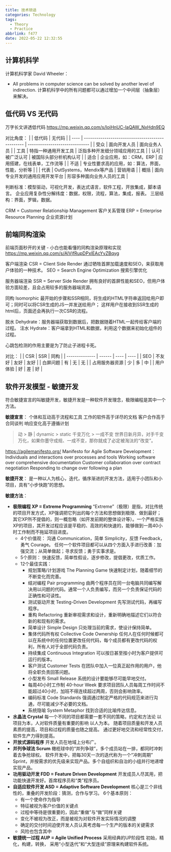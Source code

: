```yaml
---
title: 技术琐话
categories: Technology
tags:
  - Theory
  - Practice
abbrlink: f477
date: 2022-05-22 12:32:55
---
```


## 计算机科学

计算机科学家 David Wheeler：
- All problems in computer science can be solved by another level of indirection.
  计算机科学中的所有问题都可以通过增加一个中间层（抽象层）来解决。

## 低代码 VS 无代码

万字长文讲透低代码  https://mp.weixin.qq.com/s/loiHnUC-laQAW_NxHdn9EQ

对比角度：
|      | 低代码                                           | 无代码                         |
| ---- | ------------------------------------------------ | ------------------------------ |
| 受众 | 面向开发人员                                     | 面向业务人员                   |
| 工具 | 特指一种通用开发工具                             | 泛指多种开发细分领域应用的工具 |
| 认可 | 被广泛认可                                       | 被国际头部分析机构认可         |
| 适合 | 企业应用，如：CRM，ERP                           | 应用搭建，在线表单，工作流等   |
| 不适 | 专业性要求高的应用，如：算法，界面，性能，分析等 |                                |
| 代表 | OutSystems，Mendix等产品                         | 营销用语                       |
| 概括 | 面向专业开发的通用应用开发平台                   | 形容多种面向业务人员的工具     |

判断标准：模型驱动，可视化开发，表达式语言，软件工程，开放集成，脚本语言。
企业应用复杂性分解纬度：数据，权限，流程，算法，集成，报表。
三层结构：界面，罗辑，数据。

CRM = Customer Relationship Management 客户关系管理
ERP = Enterprise Resource Planning 企业资源计划

## 前端同构渲染

前端页面秒开的关键 - 小白也能看懂的同构渲染原理和实现  https://mp.weixin.qq.com/s/AlVjfRupDPxlEAcYvZBqyg

客户端渲染 CSR = Client Side Render
通过牺牲首屏加载速度和SEO，来获取用户体验的一种技术。
SEO = Search Engine Optimization 搜索引擎优化

服务器端渲染 SSR = Server Side Render
拥有良好的首屏性能和SEO，但用户体验方面较差，且会占用较多的服务器端资源。

同构 Isomorphic
最开始的步骤和SSR相同，将生成的HTML字符串返回给用户即可；同时可以将CSR生成的JS一并发送给用户；
这样用户在接收到SSR生成的html后，页面还会再执行一次CSR的流程。

脱水 Dehydrate：服务器端获取到数据后，把数据随着HTML一起传给客户端的过程。
注水 Hydrate：客户端拿到HTML和数据，利用这个数据来初始化组件的过程。

心跳包检测的作用主要是为了防止子进程卡死。

对比：
|                | CSR    | SSR  | 同构 |
| -------------- | ------ | ---- | ---- |
| SEO            | 不友好 | 友好 | 友好 |
| 白屏问题       | 有     | 无   | 无   |
| 占用服务器资源 | 少     | 多   | 中   |
| 用户体验       | 好     | 差   | 好   |

## 软件开发模型 - 敏捷开发

符合敏捷宣言的叫敏捷开发，敏捷开发是一种软件开发理念，极限编程是其中一个方法。

**敏捷宣言**：
个体和互动高于流程和工具
工作的软件高于详尽的文档
客户合作高于合同谈判
响应变化高于遵循计划

> 动 > 静 | dynamic > static
> 千变万化 > 一成不变
> 世界日新月异，对手千变万化，如果你墨守成规、一成不变，那你就成了必定被淘汰的“改变”。

https://agilemanifesto.org/
Manifesto for Agile Software Development：
Individuals and interactions over processes and tools
Working software over comprehensive documentation
Customer collaboration over contract negotiation
Responding to change over following a plan

**敏捷开发**：
是一种以人为核心，迭代，循序渐进的开发方法，适用于小团队和小项目，具有“小步快跑”的思想。

**敏捷方法**：
- **极限编程 XP = Extreme Programming**
“Extreme”（极限）是指，对比传统的项目开发方式，XP强调把它列出的每个方法和思想做到极限、做到最好；其它XP所不提倡的，则一概忽略（如开发前期的整体设计等）。一个严格实施XP的项目，其开发过程应该是平稳的、高效的和快速的，能够做到一周40小时工作制而不拖延项目进度。
  - 4个价值观：
  沟通 Communication，简单 Simplicity，反馈 Feedback，勇气 Courage。
  任何一个软件项目都可以从四个方面入手进行改善：加强交流；从简单做起；寻求反馈；勇于实事求是。
  - 5个原则：
  快速反馈，简单性假设，逐步修改，提倡更改，优质工作。
  - 12个最佳实践：
    - 规划策略/计划游戏 The Planning Game
    快速制定计划，随着细节的不断变化而完善。
    - 结对编程 Pair programming
    由两个程序员在同一台电脑共同编写解决用以问题的代码。通常一个人负责编写，而另一个负责保证代码的正确性和可读性。
    - 测试驱动开发 Testing-Driven Development
    先写测试代码，再编写程序。
    - 重构 Refactoring
    重新审视需求和设计，重新明确地描述它们以符合新的和现有的需求。
    - 简单设计 Simple Design
    只处理当前的需求，使设计保持简单。
    - 集体代码所有权 Collective Code Ownership
    任何人在任何时候都可以在系统中的任何位置更改任何代码，每个成员都有更改代码的权利，所有人对于全部代码负责。
    - 持续集成 Continuous Integration
    可以按日甚至按小时为客户提供可运行的版本。
    - 客户测试 Customer Tests
    在团队中加入一位真正起作用的用户，他将全职负责回答问题。
    - 小型发布 Small Release
    系统的设计要能够尽可能早地交付。
    - 每周40小时工作制 40-hour Week
    要求项目团队人员每周工作时间不能超过40小时，加班不得连续超过两周，否则会影响效率。
    - 编码标准 Code Standards
    强调通过制定严格的代码规范来进行沟通，尽可能减少不必要的文档。
    - 系统隐喻 System Metaphor
    找到合适的比喻传达信息。
- **水晶法 Crystal**
每一个不同的项目都需要一套不同的策略，约定和方法论 以项目为本，人对软件质量有重要的影响 以人为本。
随着项目质量和开发人员素质的提高，项目和过程的质量也随之提高。
通过更好地交流和经常性交付，软件生产力得到提高。
- **开放式源码程序**
开发人员在地域上分布广。
- **并列争球法 Scrum**
橄榄球中的“并列争球”，多个成员站在一排，都同时冲刺着去争抢球权。
软件开发中，把每30天一次的迭代称为一个“冲刺周期” Sprint，并按需求的优先级来实现产品。多个自组织和自治的小组并行地递增实现产品。
- **功用驱动开发 FDD = Feature Driven Development**
开发成员人尽其用，把功能快速开发好。首席程序员和“类”程序员。
- **自适应软件开发 ASD = Adaptive Software Development**
核心是三个非线性的，重叠的开发阶段：猜测，合作与学习。
6个基本原则：
  - 有一个使命作为指导
  - 特征被视为客户价值的关键点
  - 过程中等待是很重要的，因此“重做”与“做”同样关键
  - 变化不被视为改正，而是被视为对软件开发实际情况的调整
  - 确定的交付时间迫使开发人员认真考虑每一个生产的版本的关键需求
  - 风险也包含其中
- **敏捷统一过程 AUP = Agile Unified Process**
采用经典的UP阶段性 初始，精化，构建，转换，
采用“小型迭代”和“大型连续”原理来构建软件系统。

